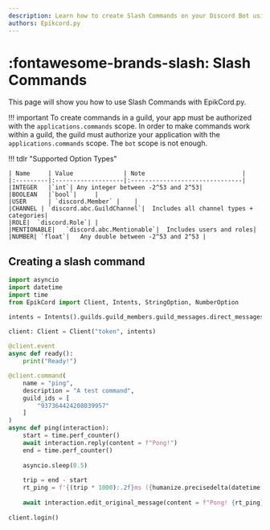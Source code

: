 ```yaml
---
description: Learn how to create Slash Commands on your Discord Bot using the Epikcord.py library!
authors: Epikcord.py
---
```


# :fontawesome-brands-slash: Slash Commands

This page will show you how to use Slash Commands with EpikCord.py. 

!!! important
	To create commands in a guild, your app must be authorized with the `applications.commands` scope. In order to make commands work within a guild, the guild must authorize your application with the `applications.commands` scope. The `bot` scope is not enough.


!!! tdlr "Supported Option Types"
	
	| Name     | Value              | Note                           |
	|:---------|:-------------------|:-------------------------------|
	|INTEGER   |`int`| Any integer between -2^53 and 2^53|
	|BOOLEAN   |`bool`|     |	
	|USER	   | `discord.Member` |    |	
	|CHANNEL | `discord.abc.GuildChannel`|	Includes all channel types + categories|
	|ROLE|	`discord.Role`| |	
	|MENTIONABLE|	`discord.abc.Mentionable`|	Includes users and roles|
	|NUMBER| `float`|	Any double between -2^53 and 2^53 |

## Creating a slash command

```py
import asyncio
import datetime
import time
from EpikCord import Client, Intents, StringOption, NumberOption

intents = Intents().guilds.guild_members.guild_messages.direct_messages.message_content

client: Client = Client("token", intents)
  
@client.event
async def ready():
    print("Ready!")

@client.command(
    name = "ping",
    description = "A test command",
    guild_ids = [
        "937364424208039957"
    ]
)
async def ping(interaction):
    start = time.perf_counter()
    await interaction.reply(content = f"Pong!")
    end = time.perf_counter()
    
    asyncio.sleep(0.5)
    
    trip = end - start
    rt_ping = f'{(trip * 1000):.2f}ms ({humanize.precisedelta(datetime.timedelta(seconds=trip))})'
    
    await interaction.edit_original_message(content = f"Pong! {rt_ping}")
    
client.login()
```
